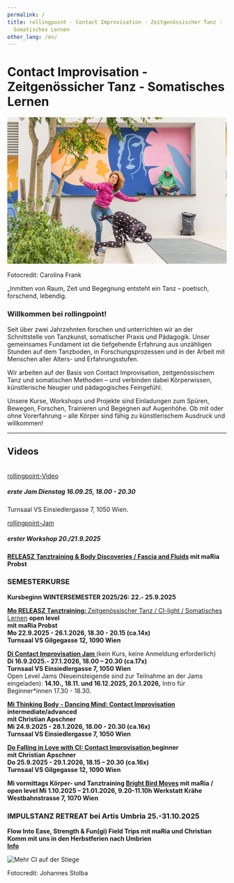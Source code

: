 ```yaml
---
permalink: /
title: rollingpoint - Contact Improvisation - Zeitgenössischer Tanz -
  Somatisches Lernen
other_lang: /en/
---
```

# Contact Improvisation - Zeitgenössicher Tanz - Somatisches Lernen

![Christian, maRia und Maria tanzen und lesen auf einer Stiege](/assets/uploads/rollingpoint2-c-carolina-frank_web-3616-kopie.jpeg "Contact Improvisation")

Fotocredit: Carolina Frank

<!--StartFragment-->

„Inmitten von Raum, Zeit und Begegnung entsteht ein Tanz – poetisch, forschend, lebendig.

<!--EndFragment-->

### Willkommen bei rollingpoint!

Seit über zwei Jahrzehnten forschen und unterrichten wir an der Schnittstelle von Tanzkunst, somatischer Praxis und Pädagogik.
Unser gemeinsames Fundament ist die tiefgehende Erfahrung aus unzähligen Stunden auf dem Tanzboden, in Forschungsprozessen und in der Arbeit mit Menschen aller Alters- und Erfahrungsstufen.

Wir arbeiten auf der Basis von Contact Improvisation, zeitgenössischem Tanz und somatischen Methoden – und verbinden dabei Körperwissen, künstlerische Neugier und pädagogisches Feingefühl.

Unsere Kurse, Workshops und Projekte sind Einladungen zum Spüren, Bewegen, Forschen, Trainieren und Begegnen auf Augenhöhe.
Ob mit oder ohne Vorerfahrung – alle Körper sind fähig zu künstlerischem Ausdruck und willkommen!



- - -

<!--EndFragment-->



## Videos

<div class="imglink"><a target="_blank" href="https://www.youtube.com/embed/kp3DqzN1Ldo"><img src="/assets/uploads/video_vorschau_rollingpoint.png" alt="" /><div>rollingpoint-Video</div></a></div>

##### erste Jam Dienstag 16.09.25, 18.00 - 20.30
Turnsaal VS Einsiedlergasse 7, 1050 Wien. <!--StartFragment-->

[rollingpoint-Jam](https://rollingpoint.at/jams)

<!--EndFragment-->

##### erster Workshop **20./21.9.2025**

<!--StartFragment-->

**[RELEASZ Tanztraining & Body Discoveries / Fascia and Fluids](https://rollingpoint.at/ws2025-26#faszien) mit maRia Probst**

<!--EndFragment-->

### **SEMESTERKURSE**

**Kursbeginn WINTERSEMESTER 2025/26: 22.- 25.9.2025**

**[Mo RELEASZ Tanztraining: ](/releasze)**[Zeitgenössischer Tanz / CI-light / Somatisches Lernen](/releasze) **open level**\
**mit maRia Probst**\
**Mo 22.9.2025 - 26.1.2026, 18.30 - 20.15 (ca.14x)**\
**Turnsaal VS Gilgegasse 12, 1090 Wien**

**[Di Contact Improvisation Jam ](/jams)**(kein Kurs, keine Anmeldung erforderlich)\
**Di 16.9.2025.- 27.1.2026, 18.00 – 20.30 (ca.17x)**\
**Turnsaal VS Einsiedlergasse 7, 1050 Wien**\
Open Level Jams (Neueinsteigende sind zur Teilnahme an der Jams eingeladen): **14.10., 18.11. und 16.12.2025, 20.1.2026,** Intro für Beginner*innen 17.30 - 18.30.

**[Mi Thinking Body - Dancing Mind: Contact Improvisation ](/contactadv) intermediate/advanced**\
**mit Christian Apschner**\
**Mi 24.9.2025 - 28.1.2026, 18.00 - 20.30 (ca.16x)**\
**Turnsaal VS Einsiedlergasse 7, 1050 Wien**

**[Do Falling in Love with CI: Contact Improvisation ](/contactbeg)beginner**\
**mit Christian Apschner**\
**Do 25.9.2025 - 29.1.2026, 18.15 – 20.30 (ca.16x)**\
**Turnsaal VS Gilgegasse 12, 1090 Wien**

**Mi vormittags Körper- und Tanztraining
[Bright Bird Moves](/Vormittagskurs) mit maRia / open level
Mi 1.10.2025 – 21.01.2026, 9.20-11.10h Werkstatt Krähe Westbahnstrasse 7, 1070 Wien**

### **IMPULSTANZ RETREAT bei Artis Umbria 25.-31.10.2025**

**Flow Into Ease, Strength & Fun(gi) Field Trips mit maRia und Christian**\
**Komm mit uns in den Herbstferien nach Umbrien**\
**[Info](https://www.artisumbria.com/offer/flow)**

![Mehr CI auf der Stiege](/assets/uploads/dsc_1941a.jpg "Mehr CI auf der Stiege")

Fotocredit: Johannes Stolba